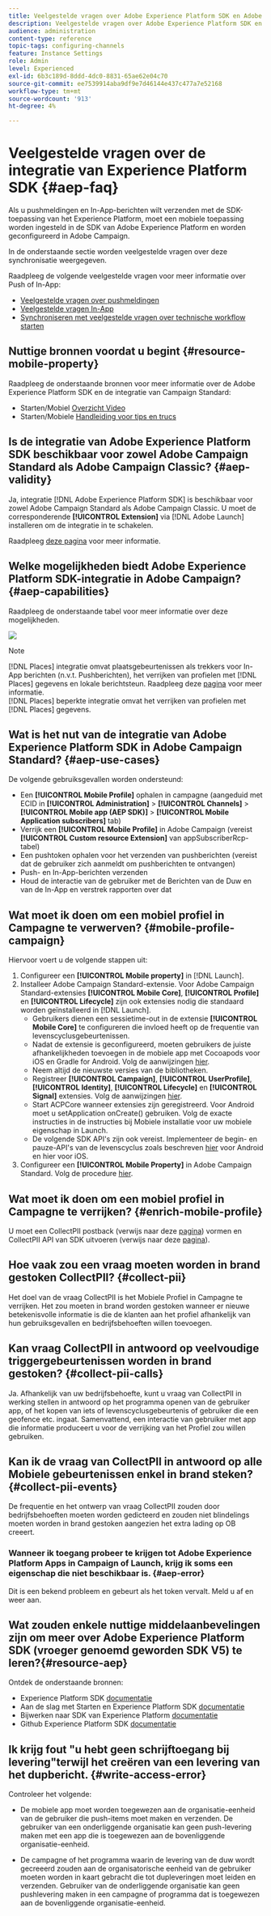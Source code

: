 ```yaml
---
title: Veelgestelde vragen over Adobe Experience Platform SDK en Adobe Campaign-integratie
description: Veelgestelde vragen over Adobe Experience Platform SDK en Adobe Campaign-integratie
audience: administration
content-type: reference
topic-tags: configuring-channels
feature: Instance Settings
role: Admin
level: Experienced
exl-id: 6b3c189d-8ddd-4dc0-8831-65ae62e04c70
source-git-commit: ee7539914aba9df9e7d46144e437c477a7e52168
workflow-type: tm+mt
source-wordcount: '913'
ht-degree: 4%

---
```


# Veelgestelde vragen over de integratie van Experience Platform SDK {#aep-faq}

Als u pushmeldingen en In-App-berichten wilt verzenden met de SDK-toepassing van het Experience Platform, moet een mobiele toepassing worden ingesteld in de SDK van Adobe Experience Platform en worden geconfigureerd in Adobe Campaign.

In de onderstaande sectie worden veelgestelde vragen over deze synchronisatie weergegeven.

Raadpleeg de volgende veelgestelde vragen voor meer informatie over Push of In-App:

* [Veelgestelde vragen over pushmeldingen](../../channels/using/about-push-notifications.md#push-faq)
* [Veelgestelde vragen In-App](../../channels/using/in-app-faq.md)
* [Synchroniseren met veelgestelde vragen over technische workflow starten](../../administration/using/syncwithlaunch-faq.md)

## Nuttige bronnen voordat u begint {#resource-mobile-property}

Raadpleeg de onderstaande bronnen voor meer informatie over de Adobe Experience Platform SDK en de integratie van Campaign Standard:

* Starten/Mobiel [Overzicht Video](https://www.adobe.com/experience-platform/launch.html#acpl-mobile-video)
* Starten/Mobiele [Handleiding voor tips en trucs](https://www.adobe.com/content/dam/dx/us/en/products/experience-platform/launch-tag-manager/pdfs/adobe-cloud-platform-launch-tips-and-tricks-sheet.pdf)

## Is de integratie van Adobe Experience Platform SDK beschikbaar voor zowel Adobe Campaign Standard als Adobe Campaign Classic? {#aep-validity}

Ja, integratie [!DNL Adobe Experience Platform SDK] is beschikbaar voor zowel Adobe Campaign Standard als Adobe Campaign Classic. U moet de corresponderende **[!UICONTROL Extension]** via [!DNL Adobe Launch] installeren om de integratie in te schakelen.

Raadpleeg [deze pagina](https://aep-sdks.gitbook.io/docs/using-mobile-extensions/adobe-campaign-standard) voor meer informatie.

## Welke mogelijkheden biedt Adobe Experience Platform SDK-integratie in Adobe Campaign? {#aep-capabilities}

Raadpleeg de onderstaande tabel voor meer informatie over deze mogelijkheden.

![](assets/faq.png)

>[!NOTE]
>
>[!DNL Places] integratie omvat plaatsgebeurtenissen als trekkers voor In-App berichten (n.v.t. Pushberichten), het verrijken van profielen met  [!DNL Places] gegevens en lokale berichtsteun. Raadpleeg deze [pagina](../../channels/using/preparing-and-sending-an-in-app-message.md) voor meer informatie. <br>[!DNL Places] beperkte integratie omvat het verrijken van profielen met  [!DNL Places] gegevens.

## Wat is het nut van de integratie van Adobe Experience Platform SDK in Adobe Campaign Standard? {#aep-use-cases}

De volgende gebruiksgevallen worden ondersteund:

* Een **[!UICONTROL Mobile Profile]** ophalen in campagne (aangeduid met ECID in **[!UICONTROL Administration]** > **[!UICONTROL Channels]** > **[!UICONTROL Mobile app (AEP SDK)]** > **[!UICONTROL Mobile Application subscribers]** tab)
* Verrijk een **[!UICONTROL Mobile Profile]** in Adobe Campaign (vereist **[!UICONTROL Custom resource Extension]** van appSubscriberRcp-tabel)
* Een pushtoken ophalen voor het verzenden van pushberichten (vereist dat de gebruiker zich aanmeldt om pushberichten te ontvangen)
* Push- en In-App-berichten verzenden
* Houd de interactie van de gebruiker met de Berichten van de Duw en van de In-App en verstrek rapporten over dat

## Wat moet ik doen om een mobiel profiel in Campagne te verwerven? {#mobile-profile-campaign}

Hiervoor voert u de volgende stappen uit:

1. Configureer een **[!UICONTROL Mobile property]** in [!DNL Launch].
1. Installeer Adobe Campaign Standard-extensie. Voor Adobe Campaign Standard-extensies **[!UICONTROL Mobile Core]**, **[!UICONTROL Profile]** en **[!UICONTROL Lifecycle]** zijn ook extensies nodig die standaard worden geïnstalleerd in [!DNL Launch].
   * Gebruikers dienen een sessietime-out in de extensie **[!UICONTROL Mobile Core]** te configureren die invloed heeft op de frequentie van levenscyclusgebeurtenissen.
   * Nadat de extensie is geconfigureerd, moeten gebruikers de juiste afhankelijkheden toevoegen in de mobiele app met Cocoapods voor iOS en Gradle for Android. Volg de aanwijzingen [hier](https://aep-sdks.gitbook.io/docs/using-mobile-extensions/adobe-campaign-standard).
   * Neem altijd de nieuwste versies van de bibliotheken.
   * Registreer **[!UICONTROL Campaign]**, **[!UICONTROL UserProfile]**, **[!UICONTROL Identity]**, **[!UICONTROL Lifecycle]** en **[!UICONTROL Signal]** extensies. Volg de aanwijzingen [hier](https://aep-sdks.gitbook.io/docs/using-mobile-extensions/adobe-campaign-standard#register-the-campaign-standard-extension-with-mobile-core).
   * Start ACPCore wanneer extensies zijn geregistreerd. Voor Android moet u setApplication onCreate() gebruiken. Volg de exacte instructies in de instructies bij Mobiele installatie voor uw mobiele eigenschap in Launch.
   * De volgende SDK API&#39;s zijn ook vereist. Implementeer de begin- en pauze-API&#39;s van de levenscyclus zoals beschreven [hier](https://aep-sdks.gitbook.io/docs/using-mobile-extensions/mobile-core/lifecycle/lifecycle-extension-in-android) voor Android en hier voor iOS.
1. Configureer een **[!UICONTROL Mobile Property]** in Adobe Campaign Standard. Volg de procedure [hier](../../administration/using/configuring-a-mobile-application.md#channel-specific-config).

## Wat moet ik doen om een mobiel profiel in Campagne te verrijken? {#enrich-mobile-profile}

U moet een CollectPII postback (verwijs naar deze [pagina](https://helpx.adobe.com/campaign/kb/config-app-in-launch.html#PIIpostback)) vormen en CollectPII API van SDK uitvoeren (verwijs naar deze [pagina](https://aep-sdks.gitbook.io/docs/using-mobile-extensions/mobile-core/mobile-core-api-reference#collect-pii)).

## Hoe vaak zou een vraag moeten worden in brand gestoken CollectPII? {#collect-pii}

Het doel van de vraag CollectPII is het Mobiele Profiel in Campagne te verrijken. Het zou moeten in brand worden gestoken wanneer er nieuwe betekenisvolle informatie is die de klanten aan het profiel afhankelijk van hun gebruiksgevallen en bedrijfsbehoeften willen toevoegen.

## Kan vraag CollectPII in antwoord op veelvoudige triggergebeurtenissen worden in brand gestoken? {#collect-pii-calls}

Ja. Afhankelijk van uw bedrijfsbehoefte, kunt u vraag van CollectPII in werking stellen in antwoord op het programma openen van de gebruiker app, of het kopen van iets of levenscyclusgebeurtenis of gebruiker die een geofence etc. ingaat. Samenvattend, een interactie van gebruiker met app die informatie produceert u voor de verrijking van het Profiel zou willen gebruiken.

## Kan ik de vraag van CollectPII in antwoord op alle Mobiele gebeurtenissen enkel in brand steken? {#collect-pii-events}

De frequentie en het ontwerp van vraag CollectPII zouden door bedrijfsbehoeften moeten worden gedicteerd en zouden niet blindelings moeten worden in brand gestoken aangezien het extra lading op OB creeert.

### Wanneer ik toegang probeer te krijgen tot Adobe Experience Platform Apps in Campaign of Launch, krijg ik soms een eigenschap die niet beschikbaar is. {#aep-error}

Dit is een bekend probleem en gebeurt als het token vervalt. Meld u af en weer aan.

## Wat zouden enkele nuttige middelaanbevelingen zijn om meer over Adobe Experience Platform SDK (vroeger genoemd geworden SDK V5) te leren?{#resource-aep}

Ontdek de onderstaande bronnen:

* Experience Platform SDK [documentatie](https://aep-sdks.gitbook.io/docs/)
* Aan de slag met Starten en Experience Platform SDK [documentatie](https://aep-sdks.gitbook.io/docs/getting-started/create-a-mobile-property)
* Bijwerken naar SDK van Experience Platform [documentatie](https://aep-sdks.gitbook.io/docs/resources/upgrading-to-aep)
* Github Experience Platform SDK [documentatie](https://github.com/Adobe-Marketing-Cloud/acp-sdks/)

## Ik krijg fout &quot;u hebt geen schrijftoegang bij levering&quot;terwijl het creëren van een levering van het dupbericht. {#write-access-error}

Controleer het volgende:

* De mobiele app moet worden toegewezen aan de organisatie-eenheid van de gebruiker die push-items moet maken en verzenden. De gebruiker van een onderliggende organisatie kan geen push-levering maken met een app die is toegewezen aan de bovenliggende organisatie-eenheid.

* De campagne of het programma waarin de levering van de duw wordt gecreeerd zouden aan de organisatorische eenheid van de gebruiker moeten worden in kaart gebracht die tot dupleveringen moet leiden en verzenden. Gebruiker van de onderliggende organisatie kan geen pushlevering maken in een campagne of programma dat is toegewezen aan de bovenliggende organisatie-eenheid.
